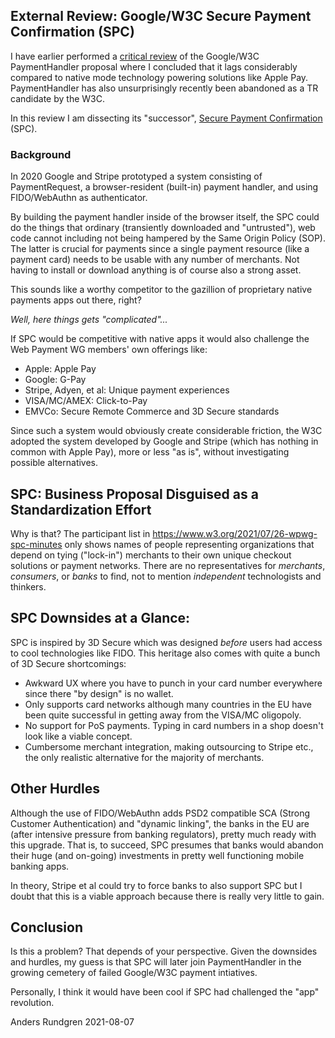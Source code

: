 ## External Review: Google/W3C Secure Payment Confirmation (SPC)
I have earlier performed a [critical review](https://github.com/cyberphone/doc/blob/gh-pages/payments/paymenthandler.md#the-w3c-paymenthandler) of the Google/W3C PaymentHandler proposal
where I concluded that it lags considerably compared to native mode technology powering solutions like Apple Pay.
PaymentHandler has also unsurprisingly recently been abandoned as a TR candidate by the W3C.

In this review I am dissecting its "successor", [Secure Payment Confirmation](https://w3c.github.io/secure-payment-confirmation/) (SPC).

### Background
In 2020 Google and Stripe prototyped a system consisting of PaymentRequest, a browser-resident (built-in)
payment handler, and using FIDO/WebAuthn as authenticator.

By building the payment handler inside of the browser itself, the SPC could do the things
that ordinary (transiently downloaded and "untrusted"), web code cannot including
not being hampered by the Same Origin Policy (SOP).  The latter is crucial for payments
since a single payment resource (like a payment card) needs to be usable with any
number of merchants.  Not having to install or download anything is of course
also a strong asset.

This sounds like a worthy competitor to the gazillion of proprietary native payments apps out there, right?

*Well, here things gets "complicated"...*

If SPC would be competitive with native apps it would also
challenge the Web Payment WG members' own offerings like:
- Apple: Apple Pay
- Google: G-Pay
- Stripe, Adyen, et al: Unique payment experiences
- VISA/MC/AMEX: Click-to-Pay
- EMVCo: Secure Remote Commerce and 3D Secure standards

Since such a system would obviously create considerable friction,
the W3C adopted the system developed by Google and Stripe (which has
nothing in common with Apple Pay), more or less "as is", without investigating
possible alternatives.

## SPC: Business Proposal Disguised as a Standardization Effort
Why is that? The participant list in https://www.w3.org/2021/07/26-wpwg-spc-minutes only
shows names of people representing organizations that depend on tying ("lock-in") merchants to their
own unique checkout solutions or payment networks.
There are no representatives for *merchants*, *consumers*, or *banks* to find,
not to mention *independent* technologists and thinkers.

## SPC Downsides at a Glance:
SPC is inspired by 3D Secure which was designed *before* users had access to
cool technologies like FIDO.  This heritage also comes with quite a bunch of 3D Secure shortcomings:  
- Awkward UX where you have to punch in your card number everywhere since there "by design" is no wallet.
- Only supports card networks although many countries in the EU have been quite successful in getting away from the VISA/MC oligopoly.
- No support for PoS payments.  Typing in card numbers in a shop doesn't look like a viable concept.
- Cumbersome merchant integration, making outsourcing to Stripe etc., the only realistic alternative for the majority of merchants.

## Other Hurdles
Although the use of FIDO/WebAuthn adds PSD2 compatible SCA (Strong Customer Authentication) and "dynamic linking",
the banks in the EU are (after intensive pressure from banking regulators), pretty much ready with this upgrade.
That is, to succeed, SPC presumes that banks would abandon their
huge (and on-going) investments in pretty well functioning mobile banking apps.

In theory, Stripe et al could try to force banks to also support SPC but
I doubt that this is a viable approach because there is really very little to gain.

## Conclusion
Is this a problem? That depends of your perspective.
Given the downsides and hurdles, my guess is that SPC will later join
PaymentHandler in the growing cemetery of failed Google/W3C
payment intiatives.

Personally, I think it would have been cool if SPC had challenged
the "app" revolution.

Anders Rundgren 2021-08-07
